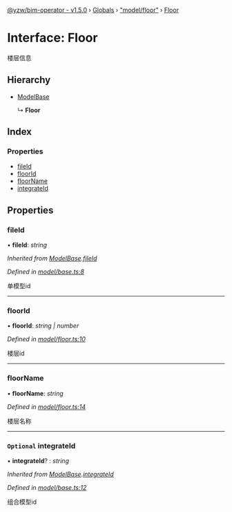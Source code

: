 [@yzw/bim-operator - v1.5.0](../README.md) › [Globals](../globals.md) › ["model/floor"](../modules/_model_floor_.md) › [Floor](_model_floor_.floor.md)

# Interface: Floor

楼层信息

## Hierarchy

* [ModelBase](_model_base_.modelbase.md)

  ↳ **Floor**

## Index

### Properties

* [fileId](_model_floor_.floor.md#fileid)
* [floorId](_model_floor_.floor.md#floorid)
* [floorName](_model_floor_.floor.md#floorname)
* [integrateId](_model_floor_.floor.md#optional-integrateid)

## Properties

###  fileId

• **fileId**: *string*

*Inherited from [ModelBase](_model_base_.modelbase.md).[fileId](_model_base_.modelbase.md#fileid)*

*Defined in [model/base.ts:8](https://github.com/youkaisteve/bim-operator/blob/d807e84/src/model/base.ts#L8)*

单模型id

___

###  floorId

• **floorId**: *string | number*

*Defined in [model/floor.ts:10](https://github.com/youkaisteve/bim-operator/blob/d807e84/src/model/floor.ts#L10)*

楼层id

___

###  floorName

• **floorName**: *string*

*Defined in [model/floor.ts:14](https://github.com/youkaisteve/bim-operator/blob/d807e84/src/model/floor.ts#L14)*

楼层名称

___

### `Optional` integrateId

• **integrateId**? : *string*

*Inherited from [ModelBase](_model_base_.modelbase.md).[integrateId](_model_base_.modelbase.md#optional-integrateid)*

*Defined in [model/base.ts:12](https://github.com/youkaisteve/bim-operator/blob/d807e84/src/model/base.ts#L12)*

组合模型id

